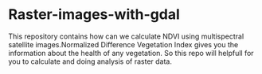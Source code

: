 # Raster-images-with-gdal
This repository contains how can we calculate NDVI using multispectral satellite images.Normalized Difference Vegetation Index  gives you the information about the health of any vegetation. So this repo will helpfull for you to calculate and doing analysis of raster data.
